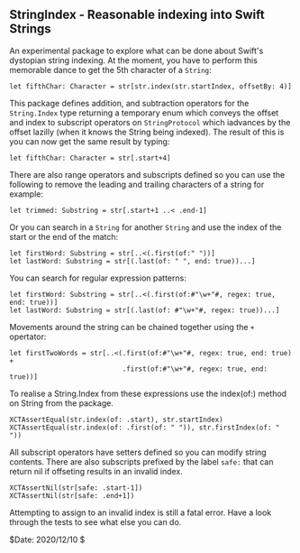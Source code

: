 ## StringIndex - Reasonable indexing into Swift Strings

An experimental package to explore what can be done about Swift's
dystopian string indexing. At the moment, you have to perform this
memorable dance to get the 5th character of a `String`:

```
let fifthChar: Character = str[str.index(str.startIndex, offsetBy: 4)]
```
This package defines addition, and subtraction operators for the
`String.Index` type returning a temporary enum which conveys
the offset and index to subscript operators on `StringProtocol` which
iadvances by the offset lazilly (when it knows the String being indexed).
The result of this is you can now get the same result by typing:

```
let fifthChar: Character = str[.start+4]
```
There are also range operators and subscripts defined so you can
use the following to remove the leading and trailing characters of
a string for example:

```
let trimmed: Substring = str[.start+1 ..< .end-1]
```
Or you can search in a `String` for another `String` and
use the index of the start or the end of the match:

```
let firstWord: Substring = str[..<(.first(of:" "))]
let lastWord: Substring = str[(.last(of: " ", end: true))...]
```
You can search for regular expression patterns:

```
let firstWord: Substring = str[..<(.first(of:#"\w+"#, regex: true, end: true))]
let lastWord: Substring = str[(.last(of: #"\w+"#, regex: true))...]
```
Movements around the string can be chained together using the `+` opertator:

```
let firstTwoWords = str[..<(.first(of:#"\w+"#, regex: true, end: true) +
                            .first(of:#"\w+"#, regex: true, end: true))]
```
To realise a String.Index from these expressions use the 
index(of:) method on String from the package.

```
XCTAssertEqual(str.index(of: .start), str.startIndex)
XCTAssertEqual(str.index(of: .first(of: " ")), str.firstIndex(of: " "))
```
All subscript operators have setters defined so you can modify
string contents. There are also subscripts prefixed by the label
`safe:` that can return nil if offseting results in an invalid index.

```
XCTAssertNil(str[safe: .start-1])
XCTAssertNil(str[safe: .end+1])
```
Attempting to assign to an invalid index is still a fatal error.
Have a look through the tests to see what else you can do.

$Date: 2020/12/10 $

